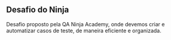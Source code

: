 ## Desafio do Ninja

Desafio proposto pela QA Ninja Academy, onde devemos criar e automatizar casos de teste, de maneira eficiente e organizada.
